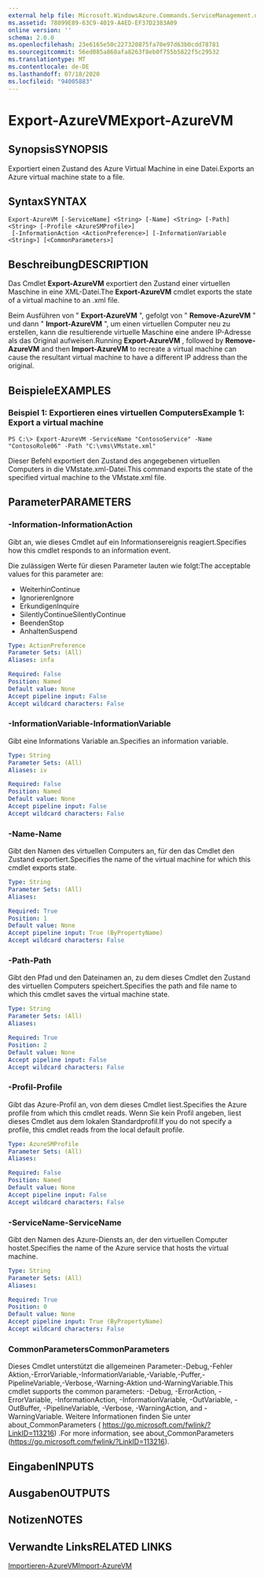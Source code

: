 ```yaml
---
external help file: Microsoft.WindowsAzure.Commands.ServiceManagement.dll-Help.xml
ms.assetid: 78099E89-63C9-4019-A4ED-EF37D2383A09
online version: ''
schema: 2.0.0
ms.openlocfilehash: 23e6165e50c227320875fa70e97d63b0cdd78781
ms.sourcegitcommit: 56ed085a868afa8263f8eb0f755b5822f5c29532
ms.translationtype: MT
ms.contentlocale: de-DE
ms.lasthandoff: 07/18/2020
ms.locfileid: "94005883"
---
```

# <span data-ttu-id="6e784-101">Export-AzureVM</span><span class="sxs-lookup"><span data-stu-id="6e784-101">Export-AzureVM</span></span>

## <span data-ttu-id="6e784-102">Synopsis</span><span class="sxs-lookup"><span data-stu-id="6e784-102">SYNOPSIS</span></span>
<span data-ttu-id="6e784-103">Exportiert einen Zustand des Azure Virtual Machine in eine Datei.</span><span class="sxs-lookup"><span data-stu-id="6e784-103">Exports an Azure virtual machine state to a file.</span></span>

## <span data-ttu-id="6e784-104">Syntax</span><span class="sxs-lookup"><span data-stu-id="6e784-104">SYNTAX</span></span>

```
Export-AzureVM [-ServiceName] <String> [-Name] <String> [-Path] <String> [-Profile <AzureSMProfile>]
 [-InformationAction <ActionPreference>] [-InformationVariable <String>] [<CommonParameters>]
```

## <span data-ttu-id="6e784-105">Beschreibung</span><span class="sxs-lookup"><span data-stu-id="6e784-105">DESCRIPTION</span></span>
<span data-ttu-id="6e784-106">Das Cmdlet **Export-AzureVM** exportiert den Zustand einer virtuellen Maschine in eine XML-Datei.</span><span class="sxs-lookup"><span data-stu-id="6e784-106">The **Export-AzureVM** cmdlet exports the state of a virtual machine to an .xml file.</span></span>

<span data-ttu-id="6e784-107">Beim Ausführen von " **Export-AzureVM** ", gefolgt von " **Remove-AzureVM** " und dann " **Import-AzureVM** ", um einen virtuellen Computer neu zu erstellen, kann die resultierende virtuelle Maschine eine andere IP-Adresse als das Original aufweisen.</span><span class="sxs-lookup"><span data-stu-id="6e784-107">Running **Export-AzureVM** , followed by **Remove-AzureVM** and then **Import-AzureVM** to recreate a virtual machine can cause the resultant virtual machine to have a different IP address than the original.</span></span>

## <span data-ttu-id="6e784-108">Beispiele</span><span class="sxs-lookup"><span data-stu-id="6e784-108">EXAMPLES</span></span>

### <span data-ttu-id="6e784-109">Beispiel 1: Exportieren eines virtuellen Computers</span><span class="sxs-lookup"><span data-stu-id="6e784-109">Example 1: Export a virtual machine</span></span>
```
PS C:\> Export-AzureVM -ServiceName "ContosoService" -Name "ContosoRole06" -Path "C:\vms\VMstate.xml"
```

<span data-ttu-id="6e784-110">Dieser Befehl exportiert den Zustand des angegebenen virtuellen Computers in die VMstate.xml-Datei.</span><span class="sxs-lookup"><span data-stu-id="6e784-110">This command exports the state of the specified virtual machine to the VMstate.xml file.</span></span>

## <span data-ttu-id="6e784-111">Parameter</span><span class="sxs-lookup"><span data-stu-id="6e784-111">PARAMETERS</span></span>

### <span data-ttu-id="6e784-112">-Information</span><span class="sxs-lookup"><span data-stu-id="6e784-112">-InformationAction</span></span>
<span data-ttu-id="6e784-113">Gibt an, wie dieses Cmdlet auf ein Informationsereignis reagiert.</span><span class="sxs-lookup"><span data-stu-id="6e784-113">Specifies how this cmdlet responds to an information event.</span></span>

<span data-ttu-id="6e784-114">Die zulässigen Werte für diesen Parameter lauten wie folgt:</span><span class="sxs-lookup"><span data-stu-id="6e784-114">The acceptable values for this parameter are:</span></span>

- <span data-ttu-id="6e784-115">Weiterhin</span><span class="sxs-lookup"><span data-stu-id="6e784-115">Continue</span></span>
- <span data-ttu-id="6e784-116">Ignorieren</span><span class="sxs-lookup"><span data-stu-id="6e784-116">Ignore</span></span>
- <span data-ttu-id="6e784-117">Erkundigen</span><span class="sxs-lookup"><span data-stu-id="6e784-117">Inquire</span></span>
- <span data-ttu-id="6e784-118">SilentlyContinue</span><span class="sxs-lookup"><span data-stu-id="6e784-118">SilentlyContinue</span></span>
- <span data-ttu-id="6e784-119">Beenden</span><span class="sxs-lookup"><span data-stu-id="6e784-119">Stop</span></span>
- <span data-ttu-id="6e784-120">Anhalten</span><span class="sxs-lookup"><span data-stu-id="6e784-120">Suspend</span></span>

```yaml
Type: ActionPreference
Parameter Sets: (All)
Aliases: infa

Required: False
Position: Named
Default value: None
Accept pipeline input: False
Accept wildcard characters: False
```

### <span data-ttu-id="6e784-121">-InformationVariable</span><span class="sxs-lookup"><span data-stu-id="6e784-121">-InformationVariable</span></span>
<span data-ttu-id="6e784-122">Gibt eine Informations Variable an.</span><span class="sxs-lookup"><span data-stu-id="6e784-122">Specifies an information variable.</span></span>

```yaml
Type: String
Parameter Sets: (All)
Aliases: iv

Required: False
Position: Named
Default value: None
Accept pipeline input: False
Accept wildcard characters: False
```

### <span data-ttu-id="6e784-123">-Name</span><span class="sxs-lookup"><span data-stu-id="6e784-123">-Name</span></span>
<span data-ttu-id="6e784-124">Gibt den Namen des virtuellen Computers an, für den das Cmdlet den Zustand exportiert.</span><span class="sxs-lookup"><span data-stu-id="6e784-124">Specifies the name of the virtual machine for which this cmdlet exports state.</span></span>

```yaml
Type: String
Parameter Sets: (All)
Aliases: 

Required: True
Position: 1
Default value: None
Accept pipeline input: True (ByPropertyName)
Accept wildcard characters: False
```

### <span data-ttu-id="6e784-125">-Path</span><span class="sxs-lookup"><span data-stu-id="6e784-125">-Path</span></span>
<span data-ttu-id="6e784-126">Gibt den Pfad und den Dateinamen an, zu dem dieses Cmdlet den Zustand des virtuellen Computers speichert.</span><span class="sxs-lookup"><span data-stu-id="6e784-126">Specifies the path and file name to which this cmdlet saves the virtual machine state.</span></span>

```yaml
Type: String
Parameter Sets: (All)
Aliases: 

Required: True
Position: 2
Default value: None
Accept pipeline input: False
Accept wildcard characters: False
```

### <span data-ttu-id="6e784-127">-Profil</span><span class="sxs-lookup"><span data-stu-id="6e784-127">-Profile</span></span>
<span data-ttu-id="6e784-128">Gibt das Azure-Profil an, von dem dieses Cmdlet liest.</span><span class="sxs-lookup"><span data-stu-id="6e784-128">Specifies the Azure profile from which this cmdlet reads.</span></span>
<span data-ttu-id="6e784-129">Wenn Sie kein Profil angeben, liest dieses Cmdlet aus dem lokalen Standardprofil.</span><span class="sxs-lookup"><span data-stu-id="6e784-129">If you do not specify a profile, this cmdlet reads from the local default profile.</span></span>

```yaml
Type: AzureSMProfile
Parameter Sets: (All)
Aliases: 

Required: False
Position: Named
Default value: None
Accept pipeline input: False
Accept wildcard characters: False
```

### <span data-ttu-id="6e784-130">-ServiceName</span><span class="sxs-lookup"><span data-stu-id="6e784-130">-ServiceName</span></span>
<span data-ttu-id="6e784-131">Gibt den Namen des Azure-Diensts an, der den virtuellen Computer hostet.</span><span class="sxs-lookup"><span data-stu-id="6e784-131">Specifies the name of the Azure service that hosts the virtual machine.</span></span>

```yaml
Type: String
Parameter Sets: (All)
Aliases: 

Required: True
Position: 0
Default value: None
Accept pipeline input: True (ByPropertyName)
Accept wildcard characters: False
```

### <span data-ttu-id="6e784-132">CommonParameters</span><span class="sxs-lookup"><span data-stu-id="6e784-132">CommonParameters</span></span>
<span data-ttu-id="6e784-133">Dieses Cmdlet unterstützt die allgemeinen Parameter:-Debug,-Fehler Aktion,-ErrorVariable,-InformationVariable,-Variable,-Puffer,-PipelineVariable,-Verbose,-Warning-Aktion und-WarningVariable.</span><span class="sxs-lookup"><span data-stu-id="6e784-133">This cmdlet supports the common parameters: -Debug, -ErrorAction, -ErrorVariable, -InformationAction, -InformationVariable, -OutVariable, -OutBuffer, -PipelineVariable, -Verbose, -WarningAction, and -WarningVariable.</span></span> <span data-ttu-id="6e784-134">Weitere Informationen finden Sie unter about_CommonParameters ( https://go.microsoft.com/fwlink/?LinkID=113216) .</span><span class="sxs-lookup"><span data-stu-id="6e784-134">For more information, see about_CommonParameters (https://go.microsoft.com/fwlink/?LinkID=113216).</span></span>

## <span data-ttu-id="6e784-135">Eingaben</span><span class="sxs-lookup"><span data-stu-id="6e784-135">INPUTS</span></span>

## <span data-ttu-id="6e784-136">Ausgaben</span><span class="sxs-lookup"><span data-stu-id="6e784-136">OUTPUTS</span></span>

## <span data-ttu-id="6e784-137">Notizen</span><span class="sxs-lookup"><span data-stu-id="6e784-137">NOTES</span></span>

## <span data-ttu-id="6e784-138">Verwandte Links</span><span class="sxs-lookup"><span data-stu-id="6e784-138">RELATED LINKS</span></span>

[<span data-ttu-id="6e784-139">Importieren-AzureVM</span><span class="sxs-lookup"><span data-stu-id="6e784-139">Import-AzureVM</span></span>](./Import-AzureVM.md)


